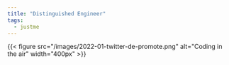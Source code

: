 ```yaml
---
title: "Distinguished Engineer"
tags:
  - justme
---
```


{{< figure src="/images/2022-01-twitter-de-promote.png" alt="Coding in the air" width="400px" >}}
